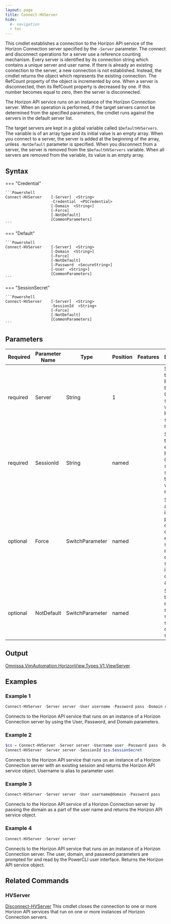```yaml
---
layout: page
title: Connect-HVServer
hide:
  #- navigation
  - toc
---
```


This cmdlet establishes a connection to the Horizon API service of the Horizon Connection server specified by the `-Server` parameter. The connect and disconnect operations for a server use a reference counting mechanism. Every server is identified by its connection string which contains a unique server and user name. If there is already an existing connection to the server, a new connection is not established. Instead, the cmdlet returns the object which represents the existing connection. The RefCount property of the object is incremented by one. When a server is disconnected, then its RefCount property is decreased by one. If this number becomes equal to zero, then the server is disconnected.

The Horizon API service runs on an instance of the Horizon Connection server. When an operation is performed, if the target servers cannot be determined from the specified parameters, the cmdlet runs against the servers in the default server list. 

The target servers are kept in a global variable called `$DefaultHVServers`. The variable is of an array type and its initial value is an empty array. When you connect to a server, the server is added at the beginning of the array, unless `-NotDefault` parameter is specified. When you disconnect from a server, the server is removed from the `$DefaultHVServers` variable. When all servers are removed from the variable, its value is an empty array.

## Syntax

=== "Credential"

    ```Powershell
    Connect-HVServer    [-Server]  <String> 
                        -Credential  <PSCredential> 
                        [-Domain  <String>] 
                        [-Force] 
                        [-NotDefault] 
                        [CommonParameters] 
    ```
  
=== "Default"

    ```Powershell
    Connect-HVServer    [-Server]  <String>
                        [-Domain  <String>]
                        [-Force]
                        [-NotDefault]
                        [-Password  <SecureString>]
                        [-User  <String>]
                        [CommonParameters]
    ```

=== "SessionSecret"

    ```Powershell
    Connect-HVServer    [-Server]  <String>
                        -SessionId  <String>
                        [-Force]
                        [-NotDefault]
                        [CommonParameters]
    ```

## Parameters

| Required | Parameter Name | Type | Position | Features | Description |
| --- | --- | --- | --- | --- | --- |
| required | Server | String | 1 |  | Specifies the IP or FQDN of the Horizon Connection server on which the Horizon API service runs. |
| required | SessionId | String | named |  | Specifies the ID of an existing Horizon Connection server session that you want to reestablish. |
| optional | Force | SwitchParameter | named |  | Suppresses all user interface prompts during the cmdlet execution such as multiple default servers and invalid certificate action. |
| optional | NotDefault | SwitchParameter | named |  | Specifies that you do not want to save the specified servers as default servers. |

## Output

[Omnissa.VimAutomation.HorizonView.Types.V1.ViewServer](../../../../horizon-apis/horizon-server/index.md#API-Reference)

## Examples

### Example 1

```Powershell
Connect-HVServer -Server server -User username -Password pass -Domain domain
```

Connects to the Horizon API service that runs on an instance of a Horizon Connection server by using the User, Password, and Domain parameters.

### Example 2

```Powershell
$cs = Connect-HVServer -Server server -Username user -Password pass -Domain domain;
Connect-HVServer -Server server -SessionId $cs.SessionSecret
```

Connects to the Horizon API service that runs on an instance of a Horizon Connection server with an existing session and returns the Horizon API service object. Username is alias to parameter user.

### Example 3

```Powershell
Connect-HVServer -Server server -User username@domain -Password pass
```

Connects to the Horizon API service of a Horizon Connection server by passing the domain as a part of the user name and returns the Horizon API service object.

### Example 4

```Powershell
Connect-HVServer -Server server
```

Connects to the Horizon API service that runs on an instance of a Horizon Connection server. The user, domain, and password parameters are prompted for and read by the PowerCLI user interface. Returns the Horizon API service object.

## Related Commands

### HVServer

[Disconnect-HVServer](../disconnect-hvserver/index.md)
This cmdlet closes the connection to one or more Horizon API services that run on one or more instances of Horizon Connection servers.
